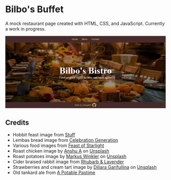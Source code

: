 # Bilbo's Buffet

A mock restaurant page created with HTML, CSS, and JavaScript. Currently a work in progress.

![Preview image of restaurant page](preview.png)

## Credits

-   Hobbit feast image from [Stuff](https://www.stuff.co.nz/travel/destinations/nz/waikato/106274822/hobbiton-eat-at-the-worlds-greatest-hobbit-feast)
-   Lembas bread image from [Celebration Generation](https://celebrationgeneration.com/gluten-free-lembas-recipe/)
-   Various food images from [Feast of Starlight](http://www.feastofstarlight.com/)
-   Roast chicken image by [Anshu A](https://unsplash.com/@anshu18) on [Unsplash](https://unsplash.com/photos/BhnZwPW_tIc)
-   Roast potatoes image by [Markus Winkler](https://unsplash.com/@markuswinkler) on [Unsplash](https://unsplash.com/photos/9DEggBoY8CY)
-   Cider braised rabbit image from [Rhubarb & Lavender](https://www.rhubarbandlavender.com/lord-of-the-rings-a-hobbits-feast/)
-   Strawberries and cream tart image by [Diliara Garifullina](https://unsplash.com/@dilja96) on [Unsplash](https://unsplash.com/photos/THMuaASAP5Y)
-   Old tankard ale from [A Potable Pastime](https://potablepastime.wordpress.com/2016/05/10/old-tankard-ale/)
